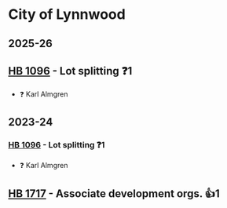 # City of Lynnwood
## 2025-26

## [HB 1096](/bill/2025-26/hb/1096/) - Lot splitting   ❓1
* ❓ Karl Almgren

## 2023-24

### [HB 1096](/bill/2023-24/hb/1096/) - Lot splitting   ❓1
* ❓ Karl Almgren

## [HB 1717](/bill/2023-24/hb/1717/) - Associate development orgs. 👍1  
